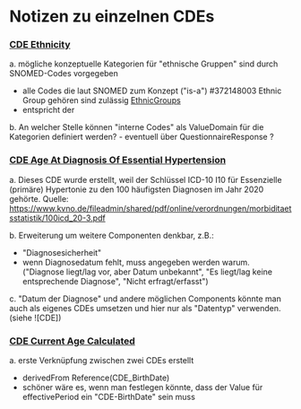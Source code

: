 # Notizen zu einzelnen CDEs

### [CDE Ethnicity](StructureDefinition-cde-ethnicity.html)
a. mögliche konzeptuelle Kategorien für "ethnische Gruppen" sind durch SNOMED-Codes vorgegeben
- alle Codes die laut SNOMED zum Konzept ("is-a") #372148003 Ethnic Group gehören sind zulässig [EthnicGroups](StructureDefinition-vs-ethnic-groups.html)
- entspricht der 


b. An welcher Stelle können "interne Codes" als ValueDomain für die Kategorien definiert werden?
    - eventuell über QuestionnaireResponse ?

### [CDE Age At Diagnosis Of Essential Hypertension](StructureDefinition-cde-age-at-diagnosis-of-essential-hypertension.html)
a. Dieses CDE wurde erstellt, weil der Schlüssel ICD-10 I10 für Essenzielle (primäre) Hypertonie zu den 100 häufigsten Diagnosen im Jahr 2020 gehörte. Quelle: https://www.kvno.de/fileadmin/shared/pdf/online/verordnungen/morbiditaetsstatistik/100icd_20-3.pdf

b. Erweiterung um weitere Componenten denkbar, z.B.:
- "Diagnosesicherheit"
- wenn Diagnosedatum fehlt, muss angegeben werden warum. ("Diagnose liegt/lag vor, aber Datum unbekannt", "Es liegt/lag keine  entsprechende Diagnose", "Nicht erfragt/erfasst")

c. "Datum der Diagnose" und andere möglichen Components könnte man auch als eigenes CDEs umsetzen und hier nur als "Datentyp" verwenden. (siehe ![CDE])

### [CDE Current Age Calculated](StructureDefinition-cde-current-age-calculated.html)
a. erste Verknüpfung zwischen zwei CDEs erstellt
- derivedFrom Reference(CDE_BirthDate)
- schöner wäre es, wenn man festlegen könnte, dass der Value für effectivePeriod ein "CDE-BirthDate" sein muss


